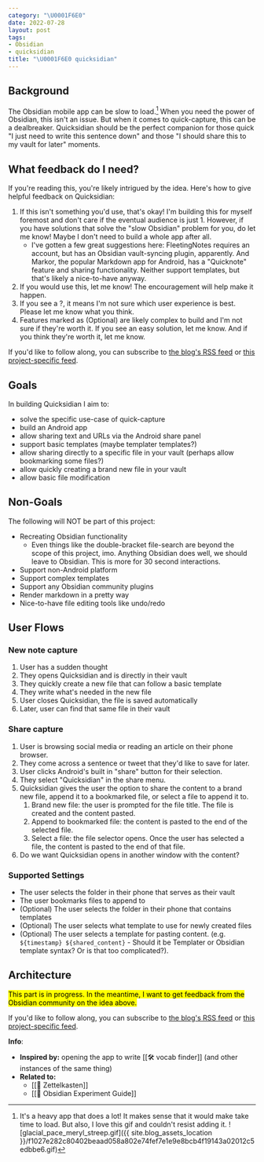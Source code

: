 ```yaml
---
category: "\U0001F6E0️"
date: 2022-07-28
layout: post
tags:
- Obsidian
- quicksidian
title: "\U0001F6E0️ quicksidian"
---
```


## Background
The Obsidian mobile app can be slow to load.[^1] When you need the power of Obsidian, this isn't an issue. But when it comes to quick-capture, this can be a dealbreaker. Quicksidian should be the perfect companion for those quick "I just need to write this sentence down" and those "I should share this to my vault for later" moments.

[^1]: It's a heavy app that does a lot! It makes sense that it would make take time to load. But also, I love this gif and couldn't resist adding it. ![glacial_pace_meryl_streep.gif]({{ site.blog_assets_location }}/f1027e282c80402beaad058a802e74fef7e1e9e8bcb4f19143a02012c5edbbe6.gif)

## What feedback do I need?
If you're reading this, you're likely intrigued by the idea. Here's how to give helpful feedback on Quicksidian:
1. If this isn't something you'd use, that's okay! I'm building this for myself foremost and don't care if the eventual audience is just 1. However, if you have solutions that solve the "slow Obsidian" problem for you, do let me know! Maybe I don't need to build a whole app after all.
	- I've gotten a few great suggestions here: FleetingNotes requires an account, but has an Obsidian vault-syncing plugin, apparently. And Markor, the popular Markdown app for Android, has a "Quicknote" feature and sharing functionality. Neither support templates, but that's likely a nice-to-have anyway.
2. If you would use this, let me know! The encouragement will help make it happen.
3. If you see a ?, it means I'm not sure which user experience is best. Please let me know what you think.
4. Features marked as (Optional) are likely complex to build and I'm not sure if they're worth it. If you see an easy solution, let me know. And if you think they're worth it, let me know.

If you'd like to follow along, you can subscribe to [the blog's RSS feed](/feed.xml) or [this project-specific feed](/feed/by_tag/quicksidian.xml).

## Goals
In building Quicksidian I aim to:
- solve the specific use-case of quick-capture
- build an Android app
- allow sharing text and URLs via the Android share panel
- support basic templates (maybe templater templates?)
- allow sharing directly to a specific file in your vault (perhaps allow bookmarking some files?)
- allow quickly creating a brand new file in your vault
- allow basic file modification

## Non-Goals
The following will NOT be part of this project:
- Recreating Obsidian functionality
	- Even things like the double-bracket file-search are beyond the scope of this project, imo. Anything Obsidian does well, we should leave to Obsidian. This is more for 30 second interactions.
- Support non-Android platform
- Support complex templates
- Support any Obsidian community plugins
- Render markdown in a pretty way
- Nice-to-have file editing tools like undo/redo

## User Flows
### New note capture
1. User has a sudden thought
2. They opens Quicksidian and is directly in their vault
3. They quickly create a new file that can follow a basic template
4. They write what's needed in the new file
5. User closes Quicksidian, the file is saved automatically
6. Later, user can find that same file in their vault

### Share capture
1. User is browsing social media or reading an article on their phone browser.
2. They come across a sentence or tweet that they'd like to save for later.
3. User clicks Android's built in "share" button for their selection.
4. They select "Quicksidian" in the share menu.
5. Quicksidian gives the user the option to share the content to a brand new file, append it to a bookmarked file, or select a file to append it to.
	1. Brand new file: the user is prompted for the file title. The file is created and the content pasted.
	2. Append to bookmarked file: the content is pasted to the end of the selected file.
	3. Select a file: the file selector opens. Once the user has selected a file, the content is pasted to the end of that file.
6. Do we want Quicksidian opens in another window with the content?

### Supported Settings
- The user selects the folder in their phone that serves as their vault
- The user bookmarks files to append to
- (Optional) The user selects the folder in their phone that contains templates
- (Optional) The user selects what template to use for newly created files
- (Optional) The user selects a template for pasting content. (e.g. `${timestamp} ${shared_content}` - Should it be Templater or Obsidian template syntax? Or is that too complicated?).

## Architecture
<mark>This part is in progress. In the meantime, I want to get feedback from the Obsidian community on the idea above.</mark>

If you'd like to follow along, you can subscribe to [the blog's RSS feed](/feed.xml) or [this project-specific feed](/feed/by_tag/quicksidian.xml).

**Info**:
- **Inspired by:** opening the app to write [[🛠️ vocab finder]] (and other instances of the same thing)
- **Related to:**
	- [[🌰 Zettelkasten]]
	- [[🧪 Obsidian Experiment Guide]]